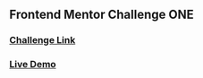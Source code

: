 ## Frontend Mentor Challenge ONE

### [Challenge Link]()
### [Live Demo](https://challenge-one-neon.vercel.app/)
